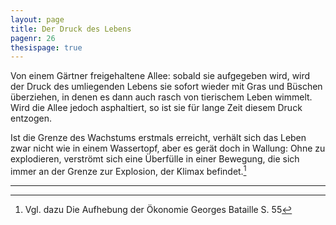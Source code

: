 ```yaml
---
layout: page
title: Der Druck des Lebens
pagenr: 26
thesispage: true
---
```

Von einem Gärtner freigehaltene Allee: sobald sie aufgegeben wird, wird der Druck des umliegenden Lebens sie sofort wieder mit Gras und Büschen überziehen, in denen es dann auch rasch von tierischem Leben wimmelt. Wird die Allee jedoch asphaltiert, so ist sie für lange Zeit diesem Druck entzogen.

Ist die Grenze des Wachstums erstmals erreicht, verhält sich das Leben zwar nicht wie in einem Wassertopf, aber es gerät doch in Wallung: Ohne zu explodieren, verströmt sich eine Überfülle in einer Bewegung, die sich immer an der Grenze zur Explosion, der Klimax befindet.[^21]

---

[^21]: Vgl. dazu Die Aufhebung der Ökonomie Georges Bataille S. 55

